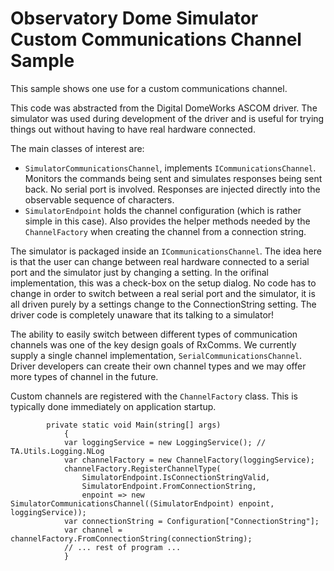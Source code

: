 ﻿# Observatory Dome Simulator Custom Communications Channel Sample #

This sample shows one use for a custom communications channel.

This code was abstracted from the Digital DomeWorks ASCOM driver.
The simulator was used during development of the driver and is useful
for trying things out without having to have real hardware connected.

The main classes of interest are:

- `SimulatorCommunicationsChannel`, implements `ICommunicationsChannel`.
  Monitors the commands being sent and simulates responses being sent back.
  No serial port is involved.
  Responses are injected directly into the observable sequence of characters.
- `SimulatorEndpoint` holds the channel configuration (which is rather simple in this case).
  Also provides the helper methods needed by the `ChannelFactory` when creating
  the channel from a connection string.

The simulator is packaged inside an `ICommunicationsChannel`.
The idea here is that the user can change between real hardware
connected to a serial port and the simulator just by changing a setting.
In the orifinal implementation, this was a check-box on the setup dialog.
No code has to change in order to switch between a real serial port and the simulator,
it is all driven purely by a settings change to the ConnectionString setting.
The driver code is completely unaware that its talking to a simulator!

The ability to easily switch between different types of communication channels
was one of the key design goals of RxComms.
We currently supply a single channel implementation, `SerialCommunicationsChannel`.
Driver developers can create their own channel types and we may offer more types
of channel in the future.

Custom channels are registered with the `ChannelFactory` class.
This is typically done immediately on application startup.

``` lang=cs
        private static void Main(string[] args)
            {
            var loggingService = new LoggingService(); // TA.Utils.Logging.NLog
            var channelFactory = new ChannelFactory(loggingService);
            channelFactory.RegisterChannelType(
                SimulatorEndpoint.IsConnectionStringValid,
                SimulatorEndpoint.FromConnectionString,
                enpoint => new SimulatorCommunicationsChannel((SimulatorEndpoint) enpoint, loggingService));
            var connectionString = Configuration["ConnectionString"];
            var channel = channelFactory.FromConnectionString(connectionString);
            // ... rest of program ...
            }
```
